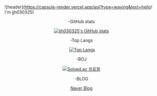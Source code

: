 ![header](https://capsule-render.vercel.app/api?type=waving&text=hello! I'm jjh030325)
<div align="center">
  
  -GitHub stats
  
  [![jjh030325's GitHub stats](https://github-readme-stats.vercel.app/api?username=jjh030325&count-private=true&theme=dark)](https://github.com/jjh030325/github-readme-stats)
  
  -Top Langs
  
﻿  [![Top Langs](https://github-readme-stats.vercel.app/api/top-langs/?username=jjh030325&langs_count=10&layout=compact&theme=dark)](https://github.com/jjh030325/jjh030325)

  -BOJ

  [![Solved.ac
  프로필](http://mazassumnida.wtf/api/v2/generate_badge?boj=wpqlks7)](https://solved.ac/wpqlks7)

  -BLOG

  [Naver Blog](https://blog.naver.com/wpqlks7)
</div>


